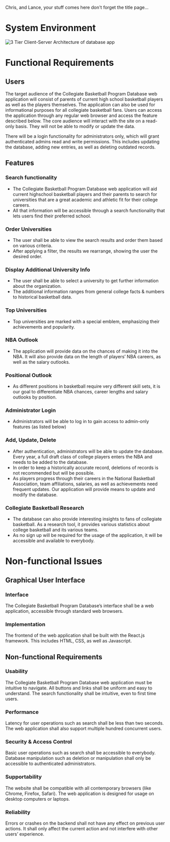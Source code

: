 Chris, and Lance, your stuff comes here
don't forget the title page...
# System Environment
![3 Tier Client-Server Architecture of database app](https://photos.google.com/photo/AF1QipPWaelmQxWjr9US5stJ6bDk7P178CVgsz6AZFZB)


# Functional Requirements

## Users

The target audience of the Collegiate Basketball Program Database web application will consist of parents of current high school basketball players as well as the players themselves. The application can also be used for informational purposes for all collegiate basketball fans. Users can access the application through any regular web browser and access the feature described below. The core audience will interact with the site on a read-only basis. They will not be able to modify or update the data.

There will be a login functionality for administrators only, which will grant authenticated admins read and write permissions. This includes updating the database, adding new entries, as well as deleting outdated records.


## Features

### Search functionality
- The Collegiate Basketball Program Database web application will aid current highschool basketball players and their parents to search for universities that are a great academic and athletic fit for their college careers.
- All that information will be accessible through a search functionality that lets users find their preferred school.

### Order Universities
- The user shall be able to view the search results and order them based on various criteria.
- After applying a filter, the results we rearrange, showing the user the desired order.

### Display Additional University Info
- The user shall be able to select a university to get further information about the organization.
- The additional information ranges from general college facts & numbers to historical basketball data.



### Top Universities
- Top universities are marked with a special emblem, emphasizing their achievements and popularity.

### NBA Outlook
- The application will provide data on the chances of making it into the NBA. It will also provide data on the length of players’ NBA careers, as well as the salary outlooks.

### Positional Outlook
- As different positions in basketball require very different skill sets, it is our goal to differentiate NBA chances, career lengths and salary outlooks by position. 

### Administrator Login
- Administrators will be able to log in to gain access to admin-only features (as listed below)

### Add, Update, Delete
- After authentication, administrators will be able to update the database. Every year, a full draft class of college players enters the NBA and needs to be added to the database.
- In order to keep a historically accurate record, deletions of records is not recommended but will be possible.
- As players progress through their careers in the National Basketball Association, team affiliations, salaries, as well as achievements need frequent updates. Our application will provide means to update and modify the database.

### Collegiate Basketball Research
- The database can also provide interesting insights to fans of collegiate basketball. As a research tool, it provides various statistics about college basketball and its various teams.
- As no sign up will be required for the usage of the application, it will be accessible and available to everybody.



# Non-functional Issues

## Graphical User Interface

### Interface
The Collegiate Basketball Program Database’s interface shall be a web application, accessible through standard web browsers.

### Implementation
The frontend of the web application shall be built with the React.js framework. This includes HTML, CSS, as well as Javascript.


## Non-functional Requirements

### Usability
The Collegiate Basketball Program Database web application must be intuitive to navigate. All buttons and links shall be uniform and easy to understand. The search functionality shall be intuitive, even to first time users.

### Performance
Latency for user operations such as search shall be less than two seconds. The web application shall also support multiple hundred concurrent users.

### Security & Access Control
Basic user operations such as search shall be accessible to everybody. Database manipulation such as deletion or manipulation shall only be accessible to authenticated administrators.

### Supportability
The website shall be compatible with all contemporary browsers (like Chrome, Firefox, Safari). The web application is designed for usage on desktop computers or laptops.

### Reliability
Errors or crashes on the backend shall not have any effect on previous user actions. It shall only affect the current action and not interfere with other users’ experience.
